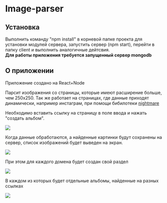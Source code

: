 # Image-parser

## Установка

Выполнить команду "npm install" в корневой папке проекта для установки модулей сервера, запустить сервер  (npm start),
перейти в папку client и выполнить аналогичные дейтсвия.  
<strong>Для работы приложения требуется запущенный сервер mongodb</strong>

## О приложении

Приложение создано на React+Node

Парсит изображения со страницы, которые имеют расширение больше, чем 250х250.
Так же работает на страницах, где данные приходят динамически, например инстаграм, при помощи бибилотеки <a href='http://www.nightmarejs.org/'>nightmare<a/>
  
  Необходимо вставить ссылку на страницу в поле ввода и нажать "создать альбом".
  
  <img src='https://i.ibb.co/zPCMFP6/image.png'>
  
  Когда данные обработаются, а найденные картинки будут сохранены на сервер, список изображений будет выведен на экран.
  
  <img src='https://i.ibb.co/G5tGcKK/image.png'>

  При этом для каждого домена будет создан свой раздел
  
  <img src='https://i.ibb.co/LkMHV2c/image.png'>
  
  В каждом из которых будет отдельные альбомы, найденные на разных ссылках
  
  <img src='https://i.ibb.co/Xkxvjyq/image.png'>
